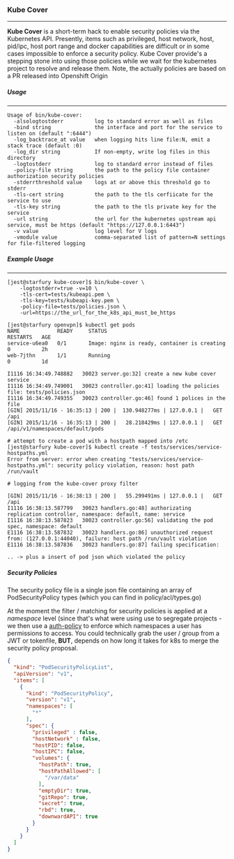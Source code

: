 
### **Kube Cover**
---

**Kube Cover** is a short-term hack to enable security policies via the Kubernetes API. Presently, items such as privileged, host network, host, pid/ipc, host port range and docker capabilities are difficult or in some cases impossible to enforce a security policy. Kube Cover provide's a stepping stone into using  those policies while we wait for the kubernetes project to resolve and release them. Note, the actually policies are based on a PR released into Openshift Origin


##### **Usage**
----
```shell
Usage of bin/kube-cover:
  -alsologtostderr          log to standard error as well as files
  -bind string              the interface and port for the service to listen on (default ":6444")
  -log_backtrace_at value   when logging hits line file:N, emit a stack trace (default :0)
  -log_dir string           If non-empty, write log files in this directory
  -logtostderr              log to standard error instead of files
  -policy-file string       the path to the policy file container authorization security policies
  -stderrthreshold value    logs at or above this threshold go to stderr
  -tls-cert string          the path to the tls cerfiicate for the service to use
  -tls-key string           the path to the tls private key for the service
  -url string               the url for the kubernetes upstream api service, must be https (default "https://127.0.0.1:6443")
  -v value                  log level for V logs
  -vmodule value            comma-separated list of pattern=N settings for file-filtered logging
```

##### **Example Usage**
----
```shell
[jest@starfury kube-cover]$ bin/kube-cover \
    -logtostderr=true -v=10 \
    -tls-cert=tests/kubeapi.pem \
    -tls-key=tests/kubeapi-key.pem \
    -policy-file=tests/policies.json \
    -url=https://the_url_for_the_k8s_api_must_be_https

[jest@starfury openvpn]$ kubectl get pods
NAME            READY     STATUS                                         RESTARTS   AGE
service-u6ea0   0/1       Image: nginx is ready, container is creating   0          2h
web-7jthn       1/1       Running                                        0          1d

I1116 16:34:49.748882   30023 server.go:32] create a new kube cover service
I1116 16:34:49.749001   30023 controller.go:41] loading the policies file: tests/policies.json
I1116 16:34:49.749355   30023 controller.go:46] found 1 polices in the file
[GIN] 2015/11/16 - 16:35:13 | 200 |  130.948277ms | 127.0.0.1 |   GET     /api
[GIN] 2015/11/16 - 16:35:13 | 200 |   28.218429ms | 127.0.0.1 |   GET     /api/v1/namespaces/default/pods

# attempt to create a pod with a hostpath mapped into /etc
[jest@starfury kube-cover]$ kubectl create -f tests/services/service-hostpaths.yml 
Error from server: error when creating "tests/services/service-hostpaths.yml": security policy violation, reason: host path /run/vault

# logging from the kube-cover proxy filter

[GIN] 2015/11/16 - 16:38:13 | 200 |   55.299491ms | 127.0.0.1 |   GET     /api
I1116 16:38:13.587799   30023 handlers.go:48] authorizating replication controller, namespace: default, name: service
I1116 16:38:13.587823   30023 controller.go:56] validating the pod spec, namespace: default
E1116 16:38:13.587832   30023 handlers.go:86] unauthorized request from: (127.0.0.1:44040), failure: host path /run/vault violation
E1116 16:38:13.587836   30023 handlers.go:87] failing specification: 

.. -> plus a insert of pod json which violated the policy

```

##### **Security Policies**

The security policy file is a single json file containing an array of PodSecurityPolicy types (which you can find in
policy/acl/types.go)

At the moment the filter / matching for security policies is applied at a *namespace* level (since that's what were using use to segregate projects  - we then use a [auth-policy](https://github.com/kubernetes/kubernetes/blob/release-1.1/docs/admin/authorization.md) to enforce which namespaces a user has permissions to access. You could technically grab the user / group from a JWT or tokenfile, **BUT**, depends on how long it takes for k8s to merge the security policy proposal.

```JSON
{
  "kind": "PodSecurityPolicyList",
  "apiVersion": "v1",
  "items": [
    {
      "kind": "PodSecurityPolicy",
      "version": "v1",
      "namespaces": [
        "*"
      ],
      "spec": {
        "privileged" : false,
        "hostNetwork" : false,
        "hostPID": false,
        "hostIPC": false,
        "volumes": {
          "hostPath": true,
          "hostPathAllowed": [
            "/var/data"
          ],
          "emptyDir": true,
          "gitRepo": true,
          "secret": true,
          "rbd": true,
          "downwardAPI": true
        }
      }
    }
  ]
}
```

